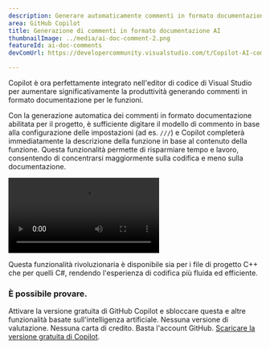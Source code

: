 ```yaml
---
description: Generare automaticamente commenti in formato documentazione per le funzioni C++ e C#.
area: GitHub Copilot
title: Generazione di commenti in formato documentazione AI
thumbnailImage: ../media/ai-doc-comment-2.png
featureId: ai-doc-comments
devComUrl: https://developercommunity.visualstudio.com/t/Copilot-AI-comment-generation-on-method/10744262

---
```



Copilot è ora perfettamente integrato nell'editor di codice di Visual Studio per aumentare significativamente la produttività generando commenti in formato documentazione per le funzioni.

Con la generazione automatica dei commenti in formato documentazione abilitata per il progetto, è sufficiente digitare il modello di commento in base alla configurazione delle impostazioni (ad es. `///`) e Copilot completerà immediatamente la descrizione della funzione in base al contenuto della funzione. Questa funzionalità permette di risparmiare tempo e lavoro, consentendo di concentrarsi maggiormente sulla codifica e meno sulla documentazione.

![Commenti in formato documentazione AI](../media/ai-doc-comments-2.mp4)

Questa funzionalità rivoluzionaria è disponibile sia per i file di progetto C++ che per quelli C#, rendendo l'esperienza di codifica più fluida ed efficiente.

### È possibile provare.
Attivare la versione gratuita di GitHub Copilot e sbloccare questa e altre funzionalità basate sull'intelligenza artificiale.
Nessuna versione di valutazione. Nessuna carta di credito. Basta l'account GitHub. [Scaricare la versione gratuita di Copilot](https://github.com/settings/copilot).
